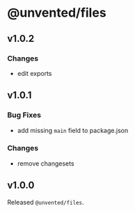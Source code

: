 # @unvented/files

## v1.0.2

### Changes

- edit exports

## v1.0.1

### Bug Fixes

- add missing `main` field to package.json

### Changes

- remove changesets

## v1.0.0

Released `@unvented/files`.
